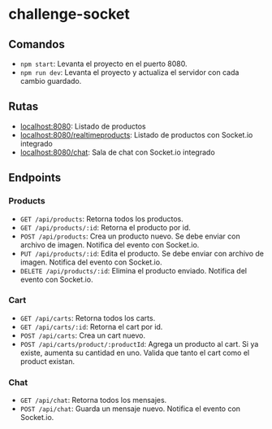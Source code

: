 # challenge-socket

## Comandos

- `npm start`: Levanta el proyecto en el puerto 8080.
- `npm run dev`: Levanta el proyecto y actualiza el servidor con cada cambio guardado.

## Rutas

- [localhost:8080](localhost:8080): Listado de productos
- [localhost:8080/realtimeproducts](localhost:8080/realtimeproducts): Listado de productos con Socket.io integrado
- [localhost:8080/chat](localhost:8080/chat): Sala de chat con Socket.io integrado

## Endpoints

### Products

- `GET /api/products`: Retorna todos los productos.
- `GET /api/products/:id`: Retorna el producto por id.
- `POST /api/products`: Crea un producto nuevo. Se debe enviar con archivo de imagen. Notifica del evento con Socket.io.
- `PUT /api/products/:id`: Edita el producto. Se debe enviar con archivo de imagen. Notifica del evento con Socket.io.
- `DELETE /api/products/:id`: Elimina el producto enviado. Notifica del evento con Socket.io.

### Cart

- `GET /api/carts`: Retorna todos los carts.
- `GET /api/carts/:id`: Retorna el cart por id.
- `POST /api/carts`: Crea un cart nuevo.
- `POST /api/carts/product/:productId`: Agrega un producto al cart. Si ya existe, aumenta su cantidad en uno. Valida que tanto el cart como el product existan.

### Chat

- `GET /api/chat`: Retorna todos los mensajes.
- `POST /api/chat`: Guarda un mensaje nuevo. Notifica el evento con Socket.io.
